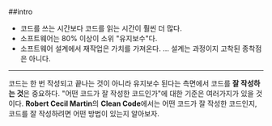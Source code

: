 ##intro

- 코드를 쓰는 시간보다 코드를 읽는 시간이 훨씬 더 많다.
- 소프트웨어는 80% 이상이 소위 "유지보수"다.
- 소프트웨어 설계에서 재작업은 가치를 가져온다. ... 설계는 과정이지 고착된 종착점은 아니다.
---
코드는 한 번 작성되고 끝나는 것이 아니라 유지보수 된다는 측면에서 코드를 **잘 작성하는 것**은 중요하다. "어떤 코드가 잘 작성한 코드인가"에 대한 기준은 여러가지가 있을 것이다. **Robert Cecil Martin**의 **Clean Code**에서는 어떤 코드가 잘 작성한 코드인지, 코드를 잘 작성하려면 어떤 방법이 있는지 알아보자.    